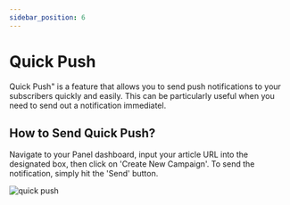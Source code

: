 ```yaml
---
sidebar_position: 6
---
```


# Quick Push

Quick Push" is a feature that allows you to send push notifications to your subscribers quickly and easily. This can be particularly useful when you need to send out a notification immediatel. 

## How to Send Quick Push?

Navigate to your Panel dashboard, input your article URL into the designated box, then click on 'Create New Campaign'. To send the notification, simply hit the 'Send' button.

![quick push](/img/quickpush.png)

